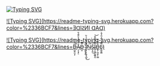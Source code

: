 

[![Typing SVG](https://readme-typing-svg.herokuapp.com?color=%2336BCF7&lines=Digital+Emotions)](https://git.io/typing-svg)

[![Typing SVG](https://readme-typing-svg.herokuapp.com?color=%2336BCF7&lines=ƎᗡIꙄͶI ᗡAᗡ)](https://git.io/typing-svg)

[![Typing SVG](https://readme-typing-svg.herokuapp.com?color=%2336BCF7&lines=D̵̨͖̖̰͔̗͆̔͑͛̚A̴̠̞͙̗̠̐́̈́̓͐̑̃̉̎D̵̘͈̿̄̈ ̴͍̬͓̩̭̌̈́I̵̧̠̩̙̯̬͉̲̮̊̅́͋̍͛̏̕̚͜N̵͈̈́̚S̴̨̧̤̉͜͝Ĩ̷̢͕̲͔̣͇͍̰̂̇́̑̆̄̐͝D̵̲̥̦͖̤̥̹͇͋̂͑̎E̷̥͚̩̳̿̾͗̃̒͂̒̄̀)](https://git.io/typing-svg)
